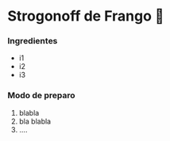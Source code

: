 # Strogonoff de Frango :chicken:

### Ingredientes

- i1
- i2
- i3



### Modo de preparo

1. blabla
2. bla blabla
3. ....

